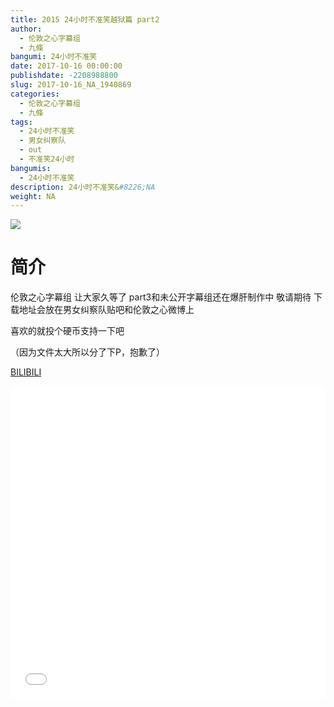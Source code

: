 ```yaml
---
title: 2015 24小时不准笑越狱篇 part2
author: 
  - 伦敦之心字幕组
  - 九條
bangumi: 24小时不准笑
date: 2017-10-16 00:00:00
publishdate: -2208988800
slug: 2017-10-16_NA_1940869
categories: 
  - 伦敦之心字幕组
  - 九條
tags: 
  - 24小时不准笑
  - 男女纠察队
  - out
  - 不准笑24小时
bangumis: 
  - 24小时不准笑
description: 24小时不准笑&#8226;NA
weight: NA
---
```


![](https://i.imgur.com/Q7iyLSl.jpg)

# 简介  
伦敦之心字幕组 让大家久等了 part3和未公开字幕组还在爆肝制作中 敬请期待  下载地址会放在男女纠察队贴吧和伦敦之心微博上


喜欢的就投个硬币支持一下吧


（因为文件太大所以分了下P，抱歉了）

  [BILIBILI](https://www.bilibili.com/video/av1940869/)


<div class="vcontainer">  <iframe class='video' src="//www.bilibili.com/html/html5player.html?cid=2998900&aid=1940869" width="100%" height="500" frameborder="0" allowfullscreen="allowfullscreen"></iframe></div>
